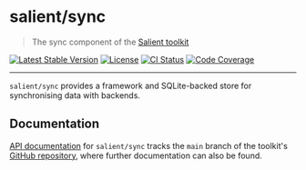 # salient/sync

> The sync component of the [Salient toolkit][toolkit]

<p>
  <a href="https://packagist.org/packages/salient/toolkit"><img src="https://poser.pugx.org/salient/toolkit/v" alt="Latest Stable Version" /></a>
  <a href="https://packagist.org/packages/salient/toolkit"><img src="https://poser.pugx.org/salient/toolkit/license" alt="License" /></a>
  <a href="https://github.com/salient-labs/toolkit/actions"><img src="https://github.com/salient-labs/toolkit/actions/workflows/ci.yml/badge.svg" alt="CI Status" /></a>
  <a href="https://codecov.io/gh/salient-labs/toolkit"><img src="https://codecov.io/gh/salient-labs/toolkit/graph/badge.svg?token=Y0l9ZeEtrI" alt="Code Coverage" /></a>
</p>

---

`salient/sync` provides a framework and SQLite-backed store for synchronising
data with backends.

## Documentation

[API documentation][api-docs] for `salient/sync` tracks the `main` branch of the
toolkit's [GitHub repository][toolkit], where further documentation can also be
found.

[api-docs]: https://salient-labs.github.io/toolkit/namespace-Salient.Sync.html
[toolkit]: https://github.com/salient-labs/toolkit
